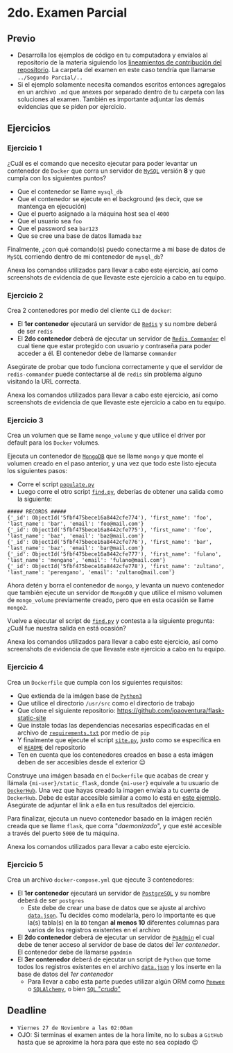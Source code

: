 # 2do. Examen Parcial

## Previo

- Desarrolla los ejemplos de código en tu computadora y envíalos al repositorio de la materia siguiendo los [lineamientos de contribución del repositorio](https://github.com/AnhellO/DAS_Sistemas#contributing). La carpeta del examen en este caso tendría que llamarse `../Segundo Parcial/..`
- Si el ejemplo solamente necesita comandos escritos entonces agregalos en un archivo `.md` que anexes por separado dentro de tu carpeta con las soluciones al examen. También es importante adjuntar las demás evidencias que se piden por ejercicio.

## Ejercicios

### Ejercicio 1

¿Cuál es el comando que necesito ejecutar para poder levantar un contenedor de `Docker` que corra un servidor de [`MySQL`](https://hub.docker.com/_/mysql) versión **8** y que cumpla con los siguientes puntos?

- Que el contenedor se llame `mysql_db`
- Que el contenedor se ejecute en el background (es decir, que se mantenga en ejecución)
- Que el puerto asignado a la máquina host sea el `4000`
- Que el usuario sea `foo`
- Que el password sea `bar123`
- Que se cree una base de datos llamada `baz`

Finalmente, ¿con qué comando(s) puedo conectarme a mi base de datos de `MySQL` corriendo dentro de mi contenedor de `mysql_db`?

Anexa los comandos utilizados para llevar a cabo este ejercicio, así como screenshots de evidencia de que llevaste este ejercicio a cabo en tu equipo.

### Ejercicio 2

Crea 2 contenedores por medio del cliente `CLI` de `docker`:

- El **1er contenedor** ejecutará un servidor de [`Redis`](https://hub.docker.com/_/redis) y su nombre deberá de ser `redis`
- El **2do contenedor** deberá de ejecutar un servidor de [`Redis Commander`](https://hub.docker.com/r/rediscommander/redis-commander) el cual tiene que estar protegido con usuario y contraseña para poder acceder a él. El contenedor debe de llamarse `commander`

Asegúrate de probar que todo funciona correctamente y que el servidor de `redis-commander` puede contectarse al de `redis` sin problema alguno visitando la URL correcta.

Anexa los comandos utilizados para llevar a cabo este ejercicio, así como screenshots de evidencia de que llevaste este ejercicio a cabo en tu equipo.

### Ejercicio 3

Crea un volumen que se llame `mongo_volume` y que utilice el driver por default para los `Docker` volumes.

Ejecuta un contenedor de [`MongoDB`](https://hub.docker.com/_/mongo) que se llame `mongo` y que monte el volumen creado en el paso anterior, y una vez que todo este listo ejecuta los siguientes pasos:

- Corre el script [`populate.py`](ejercicio-3/populate.py)
- Luego corre el otro script [`find.py`](ejercicio-3/find.py), deberías de obtener una salida como la siguiente:

``` shell
##### RECORDS #####
{'_id': ObjectId('5fbf475bece16a8442cfe774'), 'first_name': 'foo', 'last_name': 'bar', 'email': 'foo@mail.com'}
{'_id': ObjectId('5fbf475bece16a8442cfe775'), 'first_name': 'foo', 'last_name': 'baz', 'email': 'baz@mail.com'}
{'_id': ObjectId('5fbf475bece16a8442cfe776'), 'first_name': 'bar', 'last_name': 'baz', 'email': 'bar@mail.com'}
{'_id': ObjectId('5fbf475bece16a8442cfe777'), 'first_name': 'fulano', 'last_name': 'mengano', 'email': 'fulano@mail.com'}
{'_id': ObjectId('5fbf475bece16a8442cfe778'), 'first_name': 'zultano', 'last_name': 'perengano', 'email': 'zultano@mail.com'}
```

Ahora detén y borra el contenedor de `mongo`, y levanta un nuevo contenedor que también ejecute un servidor de `MongoDB` y que utilice el mismo volumen de `mongo_volume` previamente creado, pero que en esta ocasión se llame `mongo2`.

Vuelve a ejecutar el script de [`find.py`](ejercicio-3/find.py) y contesta a la siguiente pregunta: ¿Cuál fue nuestra salida en está ocasión?

Anexa los comandos utilizados para llevar a cabo este ejercicio, así como screenshots de evidencia de que llevaste este ejercicio a cabo en tu equipo.

### Ejercicio 4

Crea un `Dockerfile` que cumpla con los siguientes requisitos:

- Que extienda de la imágen base de [`Python3`](https://hub.docker.com/_/python)
- Que utilice el directorio `/usr/src` como el directorio de trabajo
- Que clone el siguiente repositorio: <https://github.com/joaoventura/flask-static-site>
- Que instale todas las dependencias necesarias especificadas en el archivo de [`requirements.txt`](https://github.com/joaoventura/flask-static-site/blob/master/requirements.txt) por medio de `pip`
- Y finalmente que ejecute el script [`site.py`](https://github.com/joaoventura/flask-static-site/blob/master/site.py), justo como se especifíca en el [`README`](https://github.com/joaoventura/flask-static-site#development--building) del repositorio
- Ten en cuenta que los contenedores creados en base a esta imágen deben de ser accesibles desde el exterior :wink:

Construye una imágen basada en el `Dockerfile` que acabas de crear y llámala `{mi-user}/static_flask`, donde `{mi-user}` equivale a tu usuario de [`DockerHub`](https://hub.docker.com/). Una vez que hayas creado la imagen envíala a tu cuenta de `DockerHub`. Debe de estar accesible similar a como lo está en [este ejemplo](https://hub.docker.com/repository/docker/anhellojz/static_flask/). Asegúrate de adjuntar el link a ella en tus resultados del ejercicio.

Para finalizar, ejecuta un nuevo contenedor basado en la imágen recién creada que se llame `flask`, que corra "_daemonizado_", y que esté accesible a través del puerto `5000` de tu máquina.

Anexa los comandos utilizados para llevar a cabo este ejercicio.

### Ejercicio 5

Crea un archivo `docker-compose.yml` que ejecute 3 contenedores:

- El **1er contenedor** ejecutará un servidor de [`PostgreSQL`](https://hub.docker.com/_/postgres) y su nombre deberá de ser `postgres`
  - Este debe de crear una base de datos que se ajuste al archivo [`data.json`](ejercicio-5/data.json). Tu decides como modelarla, pero lo importante es que la(s) tabla(s) en la `BD` tengan **al menos 10** diferentes columnas para varios de los registros existentes en el archivo
- El **2do contenedor** deberá de ejecutar un servidor de [`PgAdmin`](https://hub.docker.com/r/dpage/pgadmin4/) el cual debe de tener acceso al servidor de base de datos del _1er contenedor_. El contenedor debe de llamarse `pgadmin`
- El **3er contenedor** deberá de ejecutar un script de `Python` que tome todos los registros existentes en el archivo [`data.json`](ejercicio-5/data.json) y los inserte en la base de datos del _1er contenedor_
  - Para llevar a cabo esta parte puedes utilizar algún ORM como [`Peewee`](http://docs.peewee-orm.com/en/latest/) o [`SQLAlchemy`](https://www.sqlalchemy.org/), o bien [`SQL` "_crudo_"](https://www.postgresqltutorial.com/postgresql-python/)

## Deadline

- `Viernes 27 de Noviembre a las 02:00am`
- OJO: Si terminas el examen antes de la hora límite, no lo subas a `GitHub` hasta que se aproxime la hora para que este no sea copiado :wink:
